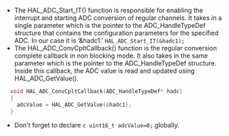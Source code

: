 - The HAL_ADC_Start_IT() function is responsible for enabling the interrupt and starting ADC conversion of regular channels. It takes in a single parameter which is the pointer to the ADC_HandleTypeDef structure that contains the configuration parameters for the specified ADC. In our case it is ‘&hadc1.’
`
  HAL_ADC_Start_IT(&hadc1);
`
- The HAL_ADC_ConvCpItCallback() function is the regular conversion complete callback in non blocking mode. It also takes in the same parameter which is the pointer to the ADC_HandleTypeDef structure. Inside this callback, the ADC value is read and updated using HAL_ADC_GetValue().
```c
  void HAL_ADC_ConvCpltCallback(ADC_HandleTypeDef* hadc)
  {
    adcValue = HAL_ADC_GetValue(&hadc1);
  }  
```
- Don't forget to declare `c uint16_t adcValue=0;` globally. 
